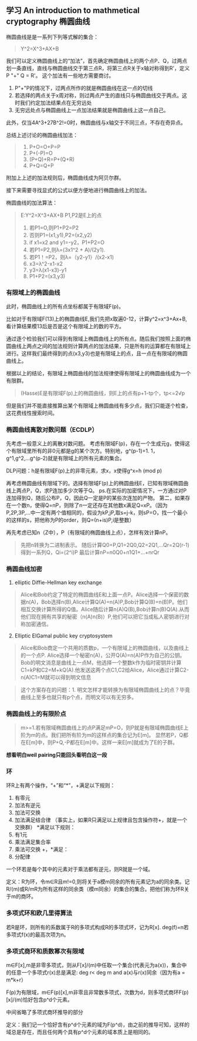 ## 学习 An introduction to mathmetical cryptography 椭圆曲线

椭圆曲线是是一系列下列等式解的集合：

> Y^2=X^3+AX+B

我们可以定义椭圆曲线上的“加法”，首先确定椭圆曲线上的两个点P、Q，过两点划一条直线，直线与椭圆曲线交于第三点R，将第三点R关于x轴对称得到R'，定义P "+" Q = R'。
这个加法有一些地方需要商讨。
1. P"+"P的情况下，过两点所作的就是椭圆曲线在这一点的切线
2. 若选择的两点关于x周对称，则过两点产生的直线只与椭圆曲线交于两点。这时我们约定加法结果点在无穷远处
3. 无穷远处点与椭圆曲线上一点加法结果就是椭圆曲线上这一点自己。

此外，仅当4A^3+27B^2!=0时，椭圆曲线与x轴交于不同三点，不存在奇异点。

总结上述讨论的椭圆曲线加法：

> 1. P+O=O+P=P
> 2. P+(-P)=O
> 3. (P+Q)+R=P+(Q+R)
> 4. P+Q=Q+P

附加上上述的加法规则后，椭圆曲线成为阿贝尔群。

接下来需要寻找显式的公式以便方便地进行椭圆曲线上的加法。

椭圆曲线的加法算法：
> E:Y^2=X^3+AX+B
> P1,P2是E上的点
> 1. 若P1=O,则P1+P2=P2
> 2. 否则P1=(x1,y1),P2=(x2,y2)
> 3. if x1=x2 and y1=-y2，P1+P2=O
> 4. 若P1=P2,则λ=(3x1^2 + A)/(2y1).
> 5. 若P1！=P2，则λ=（y2-y1）/(x2-x1)
> 6. x3=λ^2-x1-x2
> 7. y3=λ(x1-x3)-y1
> 8. P1+P2=(x3,y3)


### 有限域上的椭圆曲线

此时，椭圆曲线上的所有点坐标都属于有限域F(p)。

比如对于有限域F(13)上的椭圆曲线E,我们先把x取遍0-12，计算y^2=x^3+Ax+B,看计算结果模13后是否是这个有限域上的数的平方。

通过逐个检验我们可以得到有限域上椭圆曲线上的所有点。随后我们按照上面的椭圆曲线上两点之间的加法规则计算两点的加法结果，只是所有的运算都在有限域上进行。这样我们最终得到的点(x3,y3)也是有限域上的点，且一点在有限域的椭圆曲线上。

根据以上的结论，有限域上椭圆曲线的加法规律使得有限域上的椭圆曲线成为一个有限群。

> (Hasse)E是有限域F(p)上的椭圆曲线，则E上的点有p+1-tp个，tp<=2√p

但是我们并不能直接推算出某个有限域上椭圆曲线有多少点，我们只能逐个检查，这花费线性搜索时间。

### 椭圆曲线离散对数问题（ECDLP）

先考虑一般意义上的离散对数问题。
考虑有限域F(p)，存在一个生成元g，使得这个有限域里所有的非0元都是g的某个次方。特别地，g^(p-1)=1.
1，g^1,g^2,...g^(p-2)就是有限域上的所有元素的集合。

DLP问题：h是有限域F(p)上的非零元素，求x，x使得g^x=h (mod p)

再考虑椭圆曲线有限域下的。选择有限域F(p)上的椭圆曲线E，已知有限域椭圆曲线上两点P，Q，求P连加多少次等于Q。
ps.在实际的加密情况下，一方通过对P连加得到Q，随后公布P，Q，因此Q一定是P的某些次连加的产物。
第二，如果存在一个数n，使得Q=nP，则除了n一定还存在其他数x满足Q=xP。（因为P,2P,3P,...中一定有两个值相同的，假设为kP,jP,取s=j-k，则sP=O，找一个最小的这样的s，把他称为P的order，则Q=(n+is)P,i是整数）

再先考虑已知n（Z中），P（有限域的椭圆曲线上点），怎样有效计算nP。
> 先把n转换为二进制表示。
> 随后计算Q0=P,Q1=2Q0,Q2=2Q1,...Qr=2Q(r-1)
> 得到一系列Q，Qi=(2^i)P
> 最后计算nP=n0Q0+n1Q1+...+nrQr

### 椭圆曲线加密

1. elliptic Diffie-Hellman key exchange
> Alice和Bob约定了特定的椭圆曲线E和上面一点P。Alice选择一个保密的数据n(A)，Bob选择n(B),Alice计算Q(A)=n(A)P,Bob计算Q(B)=n(B)P。他们相互交换计算所得的Q值。Alice随后计算n(A)Q(B),Bob计算n(B)Q(A).从而他们现在拥有共享的秘密（n(A)n(B)）P,他们可以把它当成私人密钥进行对称加密通信。

2. Elliptic ElGamal public key cryptosystem

> Alice和Bob商定一个共用的质数p，一个有限域上的椭圆曲线，以及曲线上的一个点P. Alice选择一个秘密n(A)，公开Q(A)=n(A)P作为自己的公钥。Bob的明文消息是曲线上一点M，他选择一个整数k作为临时密钥并计算C1=kP和C2=M+kQ(A).他发送这两个点C1,C2给Alice，Alice通过计算C2-n(A)C1=M就可以得到明文信息

> 这个方案存在的问题：1. 明文怎样才能转换为有限域椭圆曲线上的点？毕竟曲线上至多也就只有p个点，而明文可以有无穷多。


### 椭圆曲线上的有限阶点
> m>=1.若有限域椭圆曲线上的点P满足mP=O，则P就是有限域椭圆曲线E上阶为m的点。我们把所有阶为m的这样点的集合记为E[m]。
> 显然若P，Q都在E[m]中，则P+Q,-P都在E[m]中。这样一来E[m]就成为了E的子群。

**想看明白weil pairing只能回头看明白这一段**
### 环
环R上有两个操作，“+”和“*”，+满足以下规则：
1. 有零元
2. 加法有逆元
3. 加法可交换
4. 加法满足结合律
（事实上，如果R只满足以上规律且包含操作符+，就是一个交换群）
*满足以下规则：
1. 有1元
2. 乘法满足集合率
3. 乘法可交换
+，*满足：
1. 分配律

一个环若是每个其中的元素对于乘法都有逆元，则R就是一个域。

定义：R为环，令m∈R且m!=0,则将关于a模m同余的所有元素记为a的同余类。记R/(m)或R/mR为所有这样的同余类（模m同余）的集合的集合。把他们称为环R关于m的商环。

### 多项式环和欧几里得算法
若R是环，则所有的系数属于R的多项式构成R的多项式环，记为R[x].
deg(f)=n若多项式f(x)的最高次项为n。

### 多项式商环和质数幂次有限域

m∈F[x],m是非零多项式，则从F[x]/(m)中任取一个集合(代表元为a(x))，集合中的任意一个多项式r(x)总是满足:
deg r< deg m and a(x)与r(x)同余（因为有a = m*k+r）

F(p)为有限域，m∈F(p)[x],m非零且非常数多项式，次数为d，则多项式商环F(p)[x]/(m)恰好包含p^d个元素。

中间省略了多项式商环推导的部分

定义：我们记一个恰好含有p^d个元素的域为F(p^d)，由之前的推导可知，这样的域总是存在，而且任何两个具有p^d个元素的域本质上是相同的。

